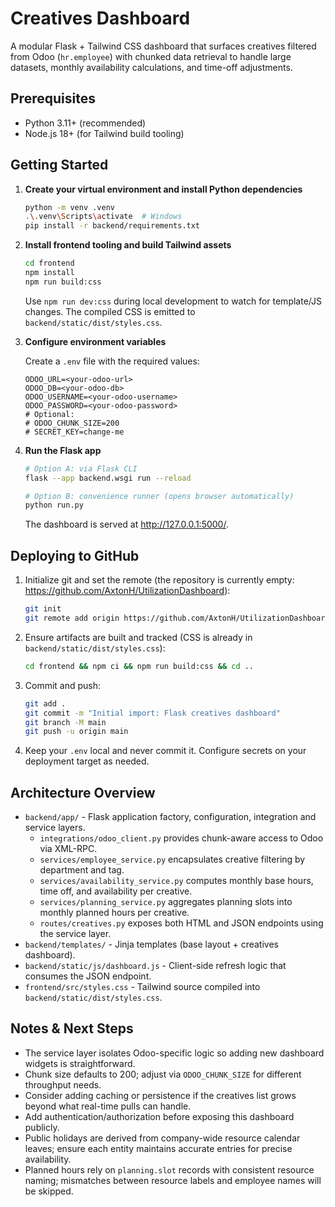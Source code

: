 # Creatives Dashboard

A modular Flask + Tailwind CSS dashboard that surfaces creatives filtered from Odoo (`hr.employee`) with chunked data retrieval to handle large datasets, monthly availability calculations, and time-off adjustments.

## Prerequisites

- Python 3.11+ (recommended)
- Node.js 18+ (for Tailwind build tooling)

## Getting Started

1. **Create your virtual environment and install Python dependencies**

   ```bash
   python -m venv .venv
   .\.venv\Scripts\activate  # Windows
   pip install -r backend/requirements.txt
   ```

2. **Install frontend tooling and build Tailwind assets**

   ```bash
   cd frontend
   npm install
   npm run build:css
   ```

   Use `npm run dev:css` during local development to watch for template/JS changes. The compiled CSS is emitted to `backend/static/dist/styles.css`.

3. **Configure environment variables**

   Create a `.env` file with the required values:

   ```env
   ODOO_URL=<your-odoo-url>
   ODOO_DB=<your-odoo-db>
   ODOO_USERNAME=<your-odoo-username>
   ODOO_PASSWORD=<your-odoo-password>
   # Optional:
   # ODOO_CHUNK_SIZE=200
   # SECRET_KEY=change-me
   ```

4. **Run the Flask app**

   ```bash
   # Option A: via Flask CLI
   flask --app backend.wsgi run --reload

   # Option B: convenience runner (opens browser automatically)
   python run.py
   ```

   The dashboard is served at http://127.0.0.1:5000/.

## Deploying to GitHub

1. Initialize git and set the remote (the repository is currently empty: https://github.com/AxtonH/UtilizationDashboard):

   ```bash
   git init
   git remote add origin https://github.com/AxtonH/UtilizationDashboard.git
   ```

2. Ensure artifacts are built and tracked (CSS is already in `backend/static/dist/styles.css`):

   ```bash
   cd frontend && npm ci && npm run build:css && cd ..
   ```

3. Commit and push:

   ```bash
   git add .
   git commit -m "Initial import: Flask creatives dashboard"
   git branch -M main
   git push -u origin main
   ```

4. Keep your `.env` local and never commit it. Configure secrets on your deployment target as needed.

## Architecture Overview

- `backend/app/` - Flask application factory, configuration, integration and service layers.
  - `integrations/odoo_client.py` provides chunk-aware access to Odoo via XML-RPC.
  - `services/employee_service.py` encapsulates creative filtering by department and tag.
  - `services/availability_service.py` computes monthly base hours, time off, and availability per creative.
  - `services/planning_service.py` aggregates planning slots into monthly planned hours per creative.
  - `routes/creatives.py` exposes both HTML and JSON endpoints using the service layer.
- `backend/templates/` - Jinja templates (base layout + creatives dashboard).
- `backend/static/js/dashboard.js` - Client-side refresh logic that consumes the JSON endpoint.
- `frontend/src/styles.css` - Tailwind source compiled into `backend/static/dist/styles.css`.

## Notes & Next Steps

- The service layer isolates Odoo-specific logic so adding new dashboard widgets is straightforward.
- Chunk size defaults to 200; adjust via `ODOO_CHUNK_SIZE` for different throughput needs.
- Consider adding caching or persistence if the creatives list grows beyond what real-time pulls can handle.
- Add authentication/authorization before exposing this dashboard publicly.
- Public holidays are derived from company-wide resource calendar leaves; ensure each entity maintains accurate entries for precise availability.
- Planned hours rely on `planning.slot` records with consistent resource naming; mismatches between resource labels and employee names will be skipped.

